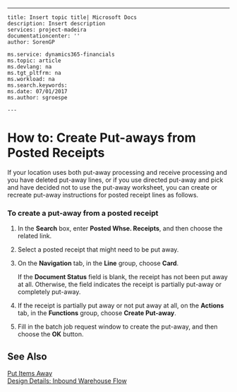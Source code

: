 ---
    title: Insert topic title| Microsoft Docs
    description: Insert description
    services: project-madeira
    documentationcenter: ''
    author: SorenGP

    ms.service: dynamics365-financials
    ms.topic: article
    ms.devlang: na
    ms.tgt_pltfrm: na
    ms.workload: na
    ms.search.keywords:
    ms.date: 07/01/2017
    ms.author: sgroespe

    ---
# How to: Create Put-aways from Posted Receipts
If your location uses both put\-away processing and receive processing and you have deleted put\-away lines, or if you use directed put\-away and pick and have decided not to use the put\-away worksheet, you can create or recreate put\-away instructions for posted receipt lines as follows.  
  
### To create a put\-away from a posted receipt  
  
1.  In the **Search** box, enter **Posted Whse. Receipts**, and then choose the related link.  
  
2.  Select a posted receipt that might need to be put away.  
  
3.  On the **Navigation** tab, in the **Line** group, choose **Card**.  
  
     If the **Document Status** field is blank, the receipt has not been put away at all. Otherwise, the field indicates the receipt is partially put\-away or completely put\-away.  
  
4.  If the receipt is partially put away or not put away at all, on the **Actions** tab, in the **Functions** group, choose **Create Put\-away**.  
  
5.  Fill in the batch job request window to create the put\-away, and then choose the **OK** button.  
  
## See Also  
 [Put Items Away](../WarehouseActivities/put-items-away.md)   
 [Design Details: Inbound Warehouse Flow](../ApplicationDesign/design-details-inbound-warehouse-flow.md)